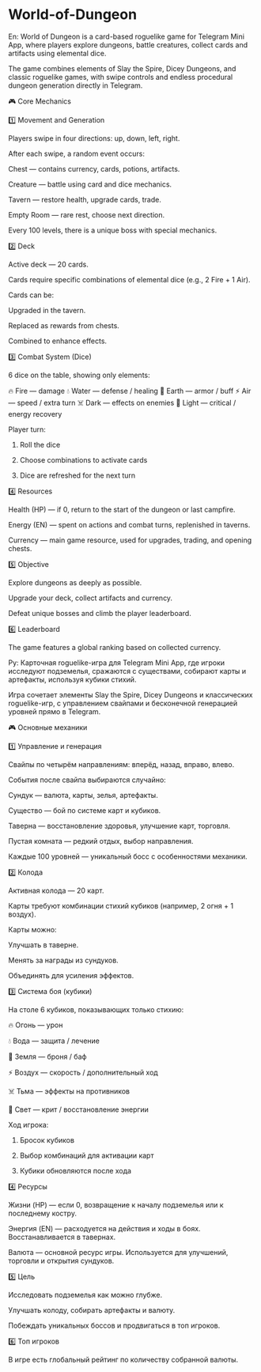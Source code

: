 # World-of-Dungeon
En:
World of Dungeon is a card-based roguelike game for Telegram Mini App, where players explore dungeons, battle creatures, collect cards and artifacts using elemental dice.

The game combines elements of Slay the Spire, Dicey Dungeons, and classic roguelike games, with swipe controls and endless procedural dungeon generation directly in Telegram.

🎮 Core Mechanics

1️⃣ Movement and Generation

Players swipe in four directions: up, down, left, right.

After each swipe, a random event occurs:

Chest — contains currency, cards, potions, artifacts.

Creature — battle using card and dice mechanics.

Tavern — restore health, upgrade cards, trade.

Empty Room — rare rest, choose next direction.


Every 100 levels, there is a unique boss with special mechanics.

2️⃣ Deck

Active deck — 20 cards.

Cards require specific combinations of elemental dice (e.g., 2 Fire + 1 Air).

Cards can be:

Upgraded in the tavern.

Replaced as rewards from chests.

Combined to enhance effects.

3️⃣ Combat System (Dice)

6 dice on the table, showing only elements:


🔥 Fire — damage
💧 Water — defense / healing
🌿 Earth — armor / buff
⚡ Air — speed / extra turn
☠️ Dark — effects on enemies
🌟 Light — critical / energy recovery

Player turn:

1. Roll the dice


2. Choose combinations to activate cards


3. Dice are refreshed for the next turn

4️⃣ Resources

Health (HP) — if 0, return to the start of the dungeon or last campfire.

Energy (EN) — spent on actions and combat turns, replenished in taverns.

Currency — main game resource, used for upgrades, trading, and opening chests.


5️⃣ Objective

Explore dungeons as deeply as possible.

Upgrade your deck, collect artifacts and currency.

Defeat unique bosses and climb the player leaderboard.

6️⃣ Leaderboard

The game features a global ranking based on collected currency.



Ру:
Карточная roguelike-игра для Telegram Mini App, где игроки исследуют подземелья, сражаются с существами, собирают карты и артефакты, используя кубики стихий.

Игра сочетает элементы Slay the Spire, Dicey Dungeons и классических roguelike-игр, с управлением свайпами и бесконечной генерацией уровней прямо в Telegram.

🎮 Основные механики

1️⃣ Управление и генерация

Свайпы по четырём направлениям: вперёд, назад, вправо, влево.

События после свайпа выбираются случайно:

Сундук — валюта, карты, зелья, артефакты.

Существо — бой по системе карт и кубиков.

Таверна — восстановление здоровья, улучшение карт, торговля.

Пустая комната — редкий отдых, выбор направления.


Каждые 100 уровней — уникальный босс с особенностями механики.


2️⃣ Колода

Активная колода — 20 карт.

Карты требуют комбинации стихий кубиков (например, 2 огня + 1 воздух).

Карты можно:

Улучшать в таверне.

Менять за награды из сундуков.

Объединять для усиления эффектов.



3️⃣ Система боя (кубики)

На столе 6 кубиков, показывающих только стихию:

🔥 Огонь — урон

💧 Вода — защита / лечение

🌿 Земля — броня / баф

⚡ Воздух — скорость / дополнительный ход

☠️ Тьма — эффекты на противников

🌟 Свет — крит / восстановление энергии


Ход игрока:

1. Бросок кубиков


2. Выбор комбинаций для активации карт


3. Кубики обновляются после хода




4️⃣ Ресурсы

Жизни (HP) — если 0, возвращение к началу подземелья или к последнему костру.

Энергия (EN) — расходуется на действия и ходы в боях. Восстанавливается в тавернах.

Валюта — основной ресурс игры. Используется для улучшений, торговли и открытия сундуков.


5️⃣ Цель

Исследовать подземелья как можно глубже.

Улучшать колоду, собирать артефакты и валюту.

Побеждать уникальных боссов и продвигаться в топ игроков.


6️⃣ Топ игроков

В игре есть глобальный рейтинг по количеству собранной валюты.

